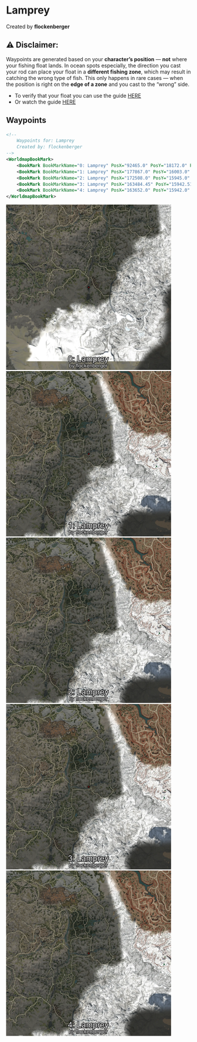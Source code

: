 # Lamprey
Created by **flockenberger**

## ⚠️ Disclaimer:
Waypoints are generated based on your __**character’s position**__ — __not__ where your fishing float lands.
In ocean spots especially, the direction you cast your rod can place your float in a **different fishing zone**, which may result in catching the wrong type of fish.
This only happens in rare cases — when the position is right on the **edge of a zone** and you cast to the “wrong” side.

- To verify that your float you can use the guide [HERE](https://flockenberger.github.io/bdo-fish-position/)
- Or watch the guide [HERE](https://youtu.be/t-VXcRoNojk)

## Waypoints
```xml
<!--
    Waypoints for: Lamprey
    Created by: flockenberger
-->
<WorldmapBookMark>
    <BookMark BookMarkName="0: Lamprey" PosX="92465.0" PosY="18172.0" PosZ="-502044.0" />
    <BookMark BookMarkName="1: Lamprey" PosX="177867.0" PosY="16003.0" PosZ="-384298.0" />
    <BookMark BookMarkName="2: Lamprey" PosX="172508.0" PosY="15945.0" PosZ="-383547.0" />
    <BookMark BookMarkName="3: Lamprey" PosX="163484.45" PosY="15942.518" PosZ="-386970.8" />
    <BookMark BookMarkName="4: Lamprey" PosX="163652.0" PosY="15942.0" PosZ="-386914.0" />
</WorldmapBookMark>
```

<img src="./Lamprey_0_Preview.webp" width="450"/> <img src="./Lamprey_1_Preview.webp" width="450"/> <img src="./Lamprey_2_Preview.webp" width="450"/> <img src="./Lamprey_3_Preview.webp" width="450"/> <img src="./Lamprey_4_Preview.webp" width="450"/> 